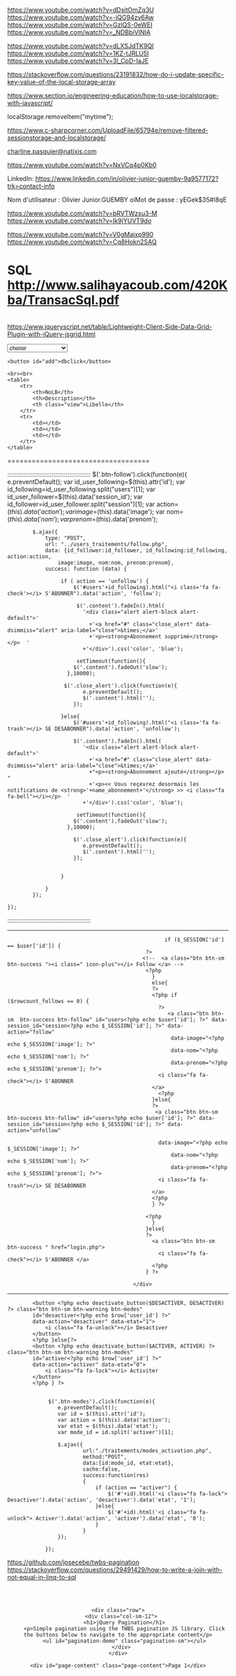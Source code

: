 # 

https://www.youtube.com/watch?v=dDsitOmZq3U
https://www.youtube.com/watch?v=-iQG94zv6Aw
https://www.youtube.com/watch?v=GzlQS-0eWEI
https://www.youtube.com/watch?v=_NDBbiVINlA

https://www.youtube.com/watch?v=dLXSJdTK9QI
https://www.youtube.com/watch?v=1KZ-tJRLU5I
https://www.youtube.com/watch?v=3l_CpD-IaJE

https://stackoverflow.com/questions/23191832/how-do-i-update-specific-key-value-of-the-local-storage-array

https://www.section.io/engineering-education/how-to-use-localstorage-with-javascript/

localStorage.removeItem("mytime");

https://www.c-sharpcorner.com/UploadFile/65794e/remove-filtered-sessionstorage-and-localstorage/

charline.pasquier@natixis.com

https://www.youtube.com/watch?v=NxVCq4p0Kb0

LinkedIn: https://www.linkedin.com/in/olivier-junior-guemby-9a9577172?trk=contact-info


Nom d'utilisateur : Olivier Junior.GUEMBY
oiMot de passe : yEGek$35#I8qE

https://www.youtube.com/watch?v=bRVTWzsu3-M
https://www.youtube.com/watch?v=Ik9jYUVT9do

https://www.youtube.com/watch?v=V0gMajxp990
https://www.youtube.com/watch?v=Cq8Hokn2SAQ

SQL
http://www.salihayacoub.com/420Kba/TransacSql.pdf
===================================
https://www.jqueryscript.net/table/Lightweight-Client-Side-Data-Grid-Plugin-with-jQuery-jsgrid.html

<!DOCTYPE html>
<html>
<head>
	<meta charset="utf-8">
	<meta name="viewport" content="width=device-width, initial-scale=1">
	<title></title>
</head>
<body>
	<select class="" id="column">
		<option value="">choisir</option>
		<option id="1" data-v1="0" value="1">NoLB</option>
		<option id="2" data-v2="0" value="2">Description</option>
		<option id="3" data-v3="0" value="3">Libelle</option>
		<option id="4" data-v4="0" value="4">Fournisseur</option>
		<option id="5" data-v5="0" value="5">Chain</option>
		<option id="6" data-v6="0" value="6">Login</option>
		<option id="7" data-v7="0" value="7">Apllication</option>
		<option id="8" data-v8="0" value="8">Application Domain</option>
		<option id="9" data-v9="0" value="9">Application Scope</option>
		<option id="10" data-v10="0" value="10">Projet</option>
		<option id="11" data-v11="0" value="11">Budget</option>
		<option id="12" data-v12="0" value="12">Proforma</option>
		<option id="13" data-v13="0" value="13">Atterissage</option>
		<option id="14" data-v14="0" value="14">BR06</option>
		<option id="15" data-v15="0" value="15">BR09</option>
	</select>

	<button id="add">dbclick</button>

	<br><br>
	<table>
		<tr>
			<th>NoLB</th>
			<th>Description</th>
			<th class="view">Libelle</th>
		</tr>
		<tr>
			<td></td>
			<td></td>
			<td></td>
		</tr>
	</table>
<style type="text/css">
	
</style>
<script src="https://code.jquery.com/jquery-3.6.4.min.js" integrity="sha256-oP6HI9z1XaZNBrJURtCoUT5SUnxFr8s3BzRl+cbzUq8=" crossorigin="anonymous"></script>

<script type="text/javascript">
	$(document).ready(function(){
		var i = 0;
		
		//$('#add').dblclick(function(){ alert('');})
		$('.view').css('visibility', 'hidden');	

		$('#column').change(function (e){
			var v1 = $("#1").val();
			var v2 = $("#2").val();
			var v3 = $("#3").val();
	        
	            
            	if(e.target.value == v1 && $('#1').data('v1') == 0) {
            		if(i < 2){
            			$('#1').css('color', 'red');
		      			$('#1').data('v1', '1');
		      			i++;
            		}
		      	 return false;
			    }else if(e.target.value == v1 && $('#1').data('v1') == 1) {
			      $('#1').css('color', 'black');
			      $('#1').data('v1', '0');
			      i--;
			      return false;
			    }  else if(e.target.value == v2 && $('#2').data('v2') == 0) {
			    	if(i < 2){
			    		$('#2').css('color', 'green');
			      		$('#2').data('v2', '1');
			      		i++;
			    	}
			      return false;
			    } else if(e.target.value == v2 && $('#2').data('v2') == 1) {
			      $('#2').css('color', 'black');
			      $('#2').data('v2', '0');
			      i--;
			      return false;
			    }else if(e.target.value == v3 && $('#3').data('v3') == 0) {
			    	if(i < 2){
			    		$('#3').css('color', 'blue');
					    $('#3').data('v3', '1');
					    i++;
			    	}
			      return false;
			    }
			     else if(e.target.value == v3 && $('#3').data('v3') == 1) {
			      $('#3').css('color', 'black');
			      $('#3').data('v3', '0');
			      i--;
			      return false;
			    }
	            
	            
		
	    });

    });
</script>
</body>
</html>


<!-- <select onchange="changeColor();" class="color" id="rgb">
  <option id="red" value="Red">Red</option>
  <option id="green" value="Green">Green</option>
  <option id="blue" value="Blue">Blue</option>
</select>

<script type="text/javascript">
	function changeColor() {
    var red = document.getElementById('red');
    var green = document.getElementById('green');
    var blue = document.getElementById('blue');

    if(event.target.value == red) {
      red.style.color = "red";
    } else if(event.target.value == green) {
      green.style.color = "green";
    } else if(event.target.value == blue) {
      blue.style.color = "blue";
    } else  {
      alert("There was an error!");
      }
  };
</script> -->




===================================


:::::::::::::::::::::::::::::::::::::::::::::::
$('.btn-follow').click(function(e){
        e.preventDefault();
        var id_user_following=$(this).attr('id');
        var id_following=id_user_following.split("users")[1];
        var id_user_follower=$(this).data('session_id');
        var id_follower=id_user_follower.split("session")[1];
        var action=$(this).data('action');
        var image=$(this).data('image');
        var nom=$(this).data('nom');
        var prenom=$(this).data('prenom');
        
            $.ajax({
                type: "POST",
                url: "../users_traitements/follow.php",
                data: {id_follower:id_follower, id_following:id_following, action:action, 
                    image:image, nom:nom, prenom:prenom},
                success: function (data) {
                     
                     if ( action == 'unfollow') {
                         $('#users'+id_following).html("<i class='fa fa-check'></i> S'ABONNER").data('action', 'follow'); 
                          
                          $('.content').fadeIn().html(
                            '<div class="alert alert-block alert-default">'
                              +'<a href="#" class="close_alert" data-dsimmiss="alert" aria-label="close">&times;</a>'
                              +'<p><strong>Abonnement supprimé</strong></p>  '
                            +'</div>').css('color', 'blue');

                          setTimeout(function(){
                         $('.content').fadeOut('slow');
                       },10000);

                      $('.close_alert').click(function(e){
                            e.preventDefault();
                            $('.content').html('');
                         });

                     }else{
                         $('#users'+id_following).html("<i class='fa fa-trash'></i> SE DESABONNER").data('action', 'unfollow');

                         $('.content').fadeIn().html(
                            '<div class="alert alert-block alert-default">'
                              +'<a href="#" class="close_alert" data-dsimmiss="alert" aria-label="close">&times;</a>'
                              +"<p><strong>Abonnement ajouté</strong></p>  "
                              +'<p><< Vous reçevrez desormais les notifications de <strong>'+name_abonnement+'</strong> >> <i class="fa fa-bell"></i></p>  '
                            +'</div>').css('color', 'blue');

                          setTimeout(function(){
                         $('.content').fadeOut('slow');
                       },10000);
                         
                         $('.close_alert').click(function(e){
                            e.preventDefault();
                            $('.content').html('');
                         });
                         
                         
                     }
                  
                }
            });
          
    });
:::::::::::::::::::::::::::::::::::::::::::::::



-----------------------------------------------
<div class="user-ads-action">
                                                <?php if (isset($_SESSION['id'])) {
                                                      
                                                      if ($_SESSION['id'] == $user['id']) {
                                                ?>
                                               <!--  <a class="btn btn-sm  btn-success "><i class=" icon-plus"></i> Follow </a> -->
                                                <?php    
                                                  }
                                                  else{
                                                  ?>
                                                  <?php if ($rowcount_follows == 0) {
                                                    ?>
                                                       <a class="btn btn-sm  btn-success btn-follow" id="users<?php echo $user['id']; ?>" data-session_id="session<?php echo $_SESSION['id']; ?>" data-action="follow"
                                                        data-image="<?php echo $_SESSION['image']; ?>" 
                                                        data-nom="<?php echo $_SESSION['nom']; ?>" 
                                                        data-prenom="<?php echo $_SESSION['prenom']; ?>">
                                                    <i class="fa fa-check"></i> S'ABONNER 
                                                  </a>
                                                    <?php
                                                  }else{
                                                  ?>
                                                   <a class="btn btn-sm  btn-success btn-follow" id="users<?php echo $user['id']; ?>" data-session_id="session<?php echo $_SESSION['id']; ?>" data-action="unfollow"

                                                    data-image="<?php echo $_SESSION['image']; ?>" 
                                                        data-nom="<?php echo $_SESSION['nom']; ?>" 
                                                        data-prenom="<?php echo $_SESSION['prenom']; ?>">
                                                    <i class="fa fa-trash"></i> SE DESABONNER 
                                                  </a>
                                                  <?php
                                                  } ?>
                                                 
                                                <?php
                                                  }
                                                }else{
                                                ?>
                                                  <a class="btn btn-sm  btn-success " href="login.php">
                                                    <i class="fa fa-check"></i> S'ABONNER </a>
                                                  <?php
                                                } ?>
                                                
                                            </div>
-----------------------------------------------


<?php if ($row['user_etat'] == 0) {?>
            <button <?php echo deactivate_button($DESACTIVER, DESACTIVER) ?> class="btn btn-sm btn-warning btn-modes" 
            id="desactiver<?php echo $row['user_id'] ?>" 
            data-action="desactiver" data-etat="1">
                <i class="fa fa-unlock"></i> Desactiver
            </button>
            <?php }else{?>
            <button <?php echo deactivate_button($ACTIVER, ACTIVER) ?> class="btn btn-sm btn-warning btn-modes" 
            id="activer<?php echo $row['user_id'] ?>" 
            data-action="activer" data-etat="0">
                <i class="fa fa-lock"></i> Activiter
            </button>
            <?php } ?>
            
            
                 $('.btn-modes').click(function(e){
					e.preventDefault();
					var id = $(this).attr('id');
					var action = $(this).data('action');
					var etat = $(this).data('etat');
					var mode_id = id.split('activer')[1];

					$.ajax({  
			                url:"./traitements/modes_activation.php",  
			                method:"POST",  
			                data:{id:mode_id, etat:etat},  
			                cache:false,
			                success:function(res)  
			                {  
			                	if (action == "activer") {
			                		$('#'+id).html('<i class="fa fa-lock"> Desactiver').data('action', 'desactiver').data('etat', '1');
			                	}else{
			                		$('#'+id).html('<i class="fa fa-unlock"> Activer').data('action', 'activer').data('etat', '0');
			                	}
			                } 
		            });

				});


https://github.com/josecebe/twbs-pagination
https://stackoverflow.com/questions/29491429/how-to-write-a-join-with-not-equal-in-linq-to-sql


<!DOCTYPE html>
<html>
<head>
	<meta charset="utf-8">
	<meta name="viewport" content="width=device-width, initial-scale=1">
	<title></title>
</head>
<body>
<style type="text/css">
	.wrapper{
  margin: 60px auto;
  text-align: center;
}
h1{
  margin-bottom: 1.25em;
}
#pagination-demo{
  display: inline-block;
  margin-bottom: 1.75em;
}
#pagination-demo li{
  display: inline-block;
}

.page-content{
  background: #eee;
  display: inline-block;
  padding: 10px;
  width: 100%;
  max-width: 660px;
}
</style>
<div class="wrapper">
  <div class="container">
    
    <div class="row">
      <div class="col-sm-12">
        <h1>jQuery Pagination</h1>
        <p>Simple pagination using the TWBS pagination JS library. Click the buttons below to navigate to the appropriate content</p>
        <ul id="pagination-demo" class="pagination-sm"></ul>
      </div>
    </div>

    <div id="page-content" class="page-content">Page 1</div>
  </div>
</div>

<link rel="stylesheet" href="https://stackpath.bootstrapcdn.com/bootstrap/3.3.7/css/bootstrap.min.css">
    <script src="https://code.jquery.com/jquery-3.3.1.min.js"></script>
    <script src="https://stackpath.bootstrapcdn.com/bootstrap/3.3.7/js/bootstrap.min.js"></script>
<script src="https://cdnjs.cloudflare.com/ajax/libs/twbs-pagination/1.4.2/jquery.twbsPagination.min.js"></script>

  <script type="text/javascript">
  	$('#pagination-demo').twbsPagination({
        totalPages: 16,
        visiblePages: 6,
        next: 'Next',
        prev: 'Prev',
        onPageClick: function (event, page) {
            //fetch content and render here
            $('#page-content').text('Page ' + page) + ' content here';
        }
    });
  </script>
</body>
</html>
